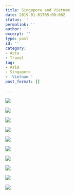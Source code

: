```yaml
---
title: Singapore and Vietnam
date: 2019-01-01T05:00:00Z
status: ''
permalink: ''
author: ''
excerpt: ''
type: post
id: ''
category:
- Asia
- Travel
tag:
- Asia
- Singapore
- 'Vietnam '
post_format: []

---
```

![](https://live.staticflickr.com/65535/50054848757_9a6035eb27_z.jpg)

![](https://live.staticflickr.com/65535/50054848687_0dd86c5ba6_z.jpg)

![](https://live.staticflickr.com/65535/50054848727_3549894620_z.jpg)

![](https://live.staticflickr.com/65535/50054024458_b49f4a9cef.jpg)

![](https://live.staticflickr.com/65535/50054848677_8745bacd01.jpg)

![](https://live.staticflickr.com/65535/50054024438_fa5bed45b1.jpg)

![](https://live.staticflickr.com/65535/50054602671_ee2dc5fc1d.jpg)

![](https://live.staticflickr.com/65535/50054848647_c416702517.jpg)

![](https://live.staticflickr.com/65535/50054602656_4a8eed9617.jpg)

![](https://live.staticflickr.com/65535/50054602601_b073ddd1c0.jpg)